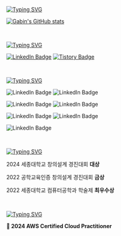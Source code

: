 [![Typing SVG](https://readme-typing-svg.demolab.com?font=Silkscreen&weight=700&size=25&duration=2000&pause=2000&color=79BB2A&background=FFFFFF00&random=false&width=500&lines=Hello!;Welcome+to+Gabin's+GitHub)](https://git.io/typing-svg)

[![Gabin's GitHub stats](https://github-readme-stats.vercel.app/api?username=gabean13&theme=merko)](https://github.com/anuraghazra/github-readme-stats)

&nbsp;

[![Typing SVG](https://readme-typing-svg.demolab.com?font=Silkscreen&pause=1000&color=3AA1B8&repeat=false&random=false&width=435&height=30&lines=About+me)](https://git.io/typing-svg)

[![LinkedIn Badge](https://img.shields.io/badge/linkedIn-0A66C2?style=for-the-badge&logo=linkedin&logoColor=white)](https://www.linkedin.com/in/%EA%B0%80%EB%B9%88-%EC%B5%9C-39b3a12b2?utm_source=share&utm_campaign=share_via&utm_content=profile&utm_medium=ios_app)
[![Tistory Badge](https://img.shields.io/badge/tistory-F46D01?style=for-the-badge&logo=tistory&logoColor=white)](https://coding-meongdo.tistory.com)

  &nbsp;

[![Typing SVG](https://readme-typing-svg.demolab.com?font=Silkscreen&pause=1000&color=3AA1B8&repeat=false&random=false&width=435&height=30&lines=Skills)](https://git.io/typing-svg)


![LinkedIn Badge](https://img.shields.io/badge/spring-6DB33F?style=for-the-badge&logo=spring&logoColor=white)
![LinkedIn Badge](https://img.shields.io/badge/springBoot-6DB33F?style=for-the-badge&logo=springboot&logoColor=white)

![LinkedIn Badge](https://img.shields.io/badge/JAVA-007396?style=for-the-badge&logo=java&logoColor=white)
![LinkedIn Badge](https://img.shields.io/badge/c-A8B9CC?style=for-the-badge&logo=c&logoColor=white)

![LinkedIn Badge](https://img.shields.io/badge/linux-FCC624?style=for-the-badge&logo=linux&logoColor=white)
![LinkedIn Badge](https://img.shields.io/badge/microsoft-5E5E5E?style=for-the-badge&logo=microsoft&logoColor=white)

![LinkedIn Badge](https://img.shields.io/badge/mysql-4479A1?style=for-the-badge&logo=mysql&logoColor=white)

&nbsp;

[![Typing SVG](https://readme-typing-svg.demolab.com?font=Silkscreen&pause=1000&color=3AA1B8&repeat=false&random=false&width=435&height=30&lines=🏆Awards🏆)](https://git.io/typing-svg)

2024 세종대학교 창의설계 경진대회 **대상**

2022 공학교육인증 창의설계 경진대회 **금상**

2022 세종대학교 컴퓨터공학과 학술제 **최우수상** 

&nbsp;

[![Typing SVG](https://readme-typing-svg.demolab.com?font=Silkscreen&pause=1000&color=3AA1B8&repeat=false&random=false&width=435&height=30&lines=Certification)](https://git.io/typing-svg)

**📝 2024 AWS Certified Cloud Practitioner**
